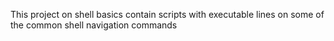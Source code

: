 This project on shell basics contain scripts with executable lines on some of the common shell navigation commands
